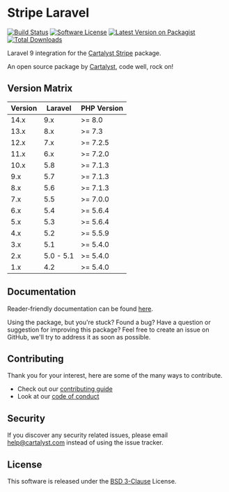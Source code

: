 # Stripe Laravel

[![Build Status][icon-travis]][link-travis]
[![Software License][icon-license]][link-license]
[![Latest Version on Packagist][icon-version]][link-packagist]
[![Total Downloads][icon-downloads]][link-packagist]

Laravel 9 integration for the [Cartalyst Stripe](https://cartalyst.com/manual/stripe/2.0) package.

An open source package by [Cartalyst](https://cartalyst.com), code well, rock on!

## Version Matrix

Version | Laravel   | PHP Version
------- | --------- | ------------
14.x    | 9.x       | >= 8.0
13.x    | 8.x       | >= 7.3
12.x    | 7.x       | >= 7.2.5
11.x    | 6.x       | >= 7.2.0
10.x    | 5.8       | >= 7.1.3
9.x     | 5.7       | >= 7.1.3
8.x     | 5.6       | >= 7.1.3
7.x     | 5.5       | >= 7.0.0
6.x     | 5.4       | >= 5.6.4
5.x     | 5.3       | >= 5.6.4
4.x     | 5.2       | >= 5.5.9
3.x     | 5.1       | >= 5.4.0
2.x     | 5.0 - 5.1 | >= 5.4.0
1.x     | 4.2       | >= 5.4.0

## Documentation

Reader-friendly documentation can be found [here][link-docs].

Using the package, but you're stuck? Found a bug? Have a question or suggestion for improving this package? Feel free to create an issue on GitHub, we'll try to address it as soon as possible.

## Contributing

Thank you for your interest, here are some of the many ways to contribute.

- Check out our [contributing guide](/.github/CONTRIBUTING.md)
- Look at our [code of conduct](/.github/CODE_OF_CONDUCT.md)

## Security

If you discover any security related issues, please email help@cartalyst.com instead of using the issue tracker.

## License

This software is released under the [BSD 3-Clause](LICENSE) License.

[link-docs]:      https://cartalyst.com/manual/stripe-laravel
[link-travis]:    https://app.travis-ci.com/cartalyst/stripe-laravel
[link-license]:   https://opensource.org/licenses/MIT
[link-packagist]: https://packagist.org/packages/cartalyst/stripe-laravel

[icon-travis]:    https://travis-ci.org/cartalyst/stripe-laravel.svg?branch=14.x
[icon-license]:   https://poser.pugx.org/cartalyst/stripe-laravel/license
[icon-version]:   https://poser.pugx.org/cartalyst/stripe-laravel/version
[icon-downloads]: https://poser.pugx.org/cartalyst/stripe-laravel/downloads
